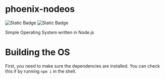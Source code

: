 # phoenix-nodeos
![Static Badge](https://img.shields.io/badge/PhoenixNodeOS-v._1.0.1-green) ![Static Badge](https://img.shields.io/badge/npm-v10.2.3-red?style=flat)


Simple Operating System written in Node.js


# Building the OS

First, you need to make sure the dependencies are installed. You can check this if by running `npm i` in the shell.

